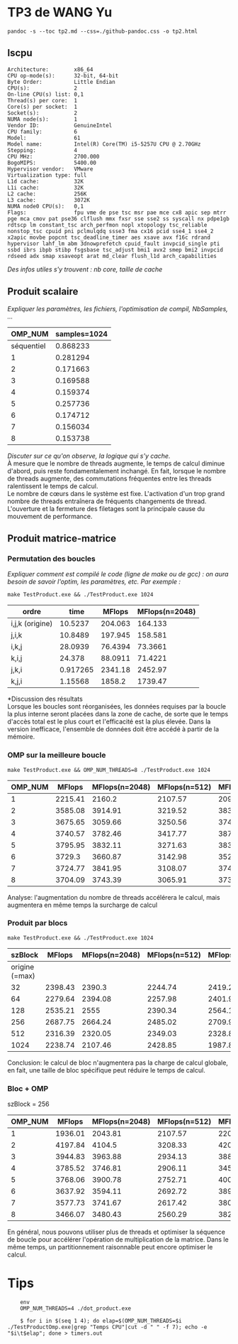 # TP3 de WANG Yu

`pandoc -s --toc tp2.md --css=./github-pandoc.css -o tp2.html`





## lscpu

```
Architecture:        x86_64
CPU op-mode(s):      32-bit, 64-bit
Byte Order:          Little Endian
CPU(s):              2
On-line CPU(s) list: 0,1
Thread(s) per core:  1
Core(s) per socket:  1
Socket(s):           2
NUMA node(s):        1
Vendor ID:           GenuineIntel
CPU family:          6
Model:               61
Model name:          Intel(R) Core(TM) i5-5257U CPU @ 2.70GHz
Stepping:            4
CPU MHz:             2700.000
BogoMIPS:            5400.00
Hypervisor vendor:   VMware
Virtualization type: full
L1d cache:           32K
L1i cache:           32K
L2 cache:            256K
L3 cache:            3072K
NUMA node0 CPU(s):   0,1
Flags:               fpu vme de pse tsc msr pae mce cx8 apic sep mtrr pge mca cmov pat pse36 clflush mmx fxsr sse sse2 ss syscall nx pdpe1gb rdtscp lm constant_tsc arch_perfmon nopl xtopology tsc_reliable nonstop_tsc cpuid pni pclmulqdq ssse3 fma cx16 pcid sse4_1 sse4_2 x2apic movbe popcnt tsc_deadline_timer aes xsave avx f16c rdrand hypervisor lahf_lm abm 3dnowprefetch cpuid_fault invpcid_single pti ssbd ibrs ibpb stibp fsgsbase tsc_adjust bmi1 avx2 smep bmi2 invpcid rdseed adx smap xsaveopt arat md_clear flush_l1d arch_capabilities
```

*Des infos utiles s'y trouvent : nb core, taille de cache*



## Produit scalaire 

*Expliquer les paramètres, les fichiers, l'optimisation de compil, NbSamples, ...*

OMP_NUM    | samples=1024 
-----------|-------------------
séquentiel | 0.868233
1          |   0.281294
2          |   0.171663 
3          |   0.169588
4          |   0.159374
5          |   0.257736
6          |   0.174712
7          |   0.156034
8          |   0.153738


*Discuter sur ce qu'on observe, la logique qui s'y cache.*  
À mesure que le nombre de threads augmente, le temps de calcul diminue d'abord, puis reste fondamentalement inchangé. En fait, lorsque le nombre de threads augmente, des commutations fréquentes entre les threads ralentissent le temps de calcul.  
Le nombre de cœurs dans le système est fixe. L'activation d'un trop grand nombre de threads entraînera de fréquents changements de thread. L'ouverture et la fermeture des filetages sont la principale cause du mouvement de performance.


## Produit matrice-matrice



### Permutation des boucles

*Expliquer comment est compilé le code (ligne de make ou de gcc) : on aura besoin de savoir l'optim, les paramètres, etc. Par exemple :*

`make TestProduct.exe && ./TestProduct.exe 1024`


  ordre           | time    | MFlops  | MFlops(n=2048) 
------------------|---------|---------|----------------
i,j,k (origine)   | 10.5237 | 204.063 | 164.133          
j,i,k             | 10.8489 | 197.945 | 158.581
i,k,j             | 28.0939 | 76.4394 | 73.3661   
k,i,j             | 24.378 | 88.0911 | 71.4221
j,k,i             | 0.917265 | 2341.18 | 2452.97
k,j,i             | 1.15568 | 1858.2 | 1739.47 


*Discussion des résultats  
Lorsque les boucles sont réorganisées, les données requises par la boucle la plus interne seront placées dans la zone de cache, de sorte que le temps d'accès total est le plus court et l'efficacité est la plus élevée. Dans la version inefficace, l'ensemble de données doit être accédé à partir de la mémoire.



### OMP sur la meilleure boucle 

`make TestProduct.exe && OMP_NUM_THREADS=8 ./TestProduct.exe 1024`

  OMP_NUM         | MFlops  | MFlops(n=2048) | MFlops(n=512)  | MFlops(n=4096)
------------------|---------|----------------|----------------|---------------
1                 | 2215.41 | 2160.2 | 2107.57 | 2099.42
2                 | 3585.08 | 3914.91 | 3219.52 | 3834.99
3                 | 3675.65 | 3059.66 | 3250.56 | 3749.34
4                 | 3740.57 | 3782.46 | 3417.77 | 3878.3
5                 | 3795.95 | 3832.11 | 3271.63 | 3830.39
6                 | 3729.3 | 3660.87 | 3142.98 | 3525.03
7                 | 3724.77 | 3841.95 | 3108.07 | 3742.91
8                 | 3704.09 | 3743.39 | 3065.91 | 3734.1

Analyse: l'augmentation du nombre de threads accélérera le calcul, mais augmentera en même temps la surcharge de calcul


### Produit par blocs

`make TestProduct.exe && ./TestProduct.exe 1024`

  szBlock         | MFlops  | MFlops(n=2048) | MFlops(n=512)  | MFlops(n=4096)
------------------|---------|----------------|----------------|---------------
origine (=max)    |  |  |  | 
32                | 2398.43 | 2390.3 | 2244.74 | 2419.23
64                | 2279.64 | 2394.08 | 2257.98 | 2401.96
128               | 2535.21 | 2555 | 2390.34 | 2564.1
256               | 2687.75 | 2664.24 | 2485.02 | 2709.98
512               | 2316.39 | 2320.05 | 2349.03 | 2328.87
1024              | 2238.74 | 2107.46 | 2428.85 | 1987.84

Conclusion: le calcul de bloc n'augmentera pas la charge de calcul globale, en fait, une taille de bloc spécifique peut réduire le temps de calcul.


### Bloc + OMP

szBlock = 256

OMP_NUM         | MFlops  | MFlops(n=2048) | MFlops(n=512)  | MFlops(n=4096)
------------------|---------|----------------|----------------|---------------
1                 | 1936.01 | 2043.81 | 2107.57 | 2200.83
2                 | 4197.84 | 4104.5 | 3208.33 | 4204.27
3                 | 3944.83 | 3963.88 | 2934.13 | 3886.65
4                 | 3785.52 | 3746.81 | 2906.11 | 3454.65
5                 | 3768.06 | 3900.78 | 2752.71 | 4001.9
6                 | 3637.92 | 3594.11 | 2692.72 | 3893.58
7                 | 3577.73 | 3741.67 | 2617.42 | 3805.54
8                 | 3466.07 | 3480.43 | 2560.29 | 3823.03

En général, nous pouvons utiliser plus de threads et optimiser la séquence de boucle pour accélérer l'opération de multiplication de la matrice. Dans le même temps, un partitionnement raisonnable peut encore optimiser le calcul.




# Tips 

```
	env 
	OMP_NUM_THREADS=4 ./dot_product.exe
```

```
    $ for i in $(seq 1 4); do elap=$(OMP_NUM_THREADS=$i ./TestProductOmp.exe|grep "Temps CPU"|cut -d " " -f 7); echo -e "$i\t$elap"; done > timers.out
```
